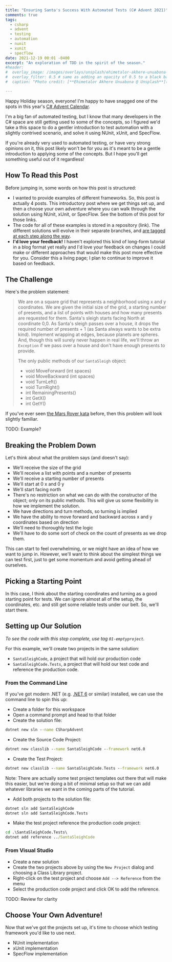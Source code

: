 ```yaml
---
title: "Ensuring Santa's Success With Automated Tests (C# Advent 2021)"
comments: true
tags:
  - csharp
  - advent
  - testing
  - automation
  - nunit
  - xunit
  - specflow
date: 2021-12-19 00:01 -0400
excerpt: "An exploration of TDD in the spirit of the season."
#header:
#  overlay_image: /images/overlays/unsplash/ehimetalor-akhere-unuabona-TvJk52iLxQA-unsplash2.jpg
#  overlay_filter: 0.5 # same as adding an opacity of 0.5 to a black background
#  caption: "Photo credit: [**Ehimetalor Akhere Unuabona @ Unsplash**](https://unsplash.com/@theeastlondonphotographer?utm_source=unsplash&utm_medium=referral&utm_content=creditCopyText)"

---
```


Happy Holiday season, everyone! I'm happy to have snagged one of the spots in this year's [C# Advent Calendar](https://www.csadvent.christmas).

I'm a big fan of automated testing, but I know that many developers in the C# space are still getting used to some of the concepts, so I figured we'd take a this space to do a gentler introduction to test automation with a slightly contrived scenario, and solve it using NUnit, xUnit, and SpecFlow.

If you're already very used to automated testing, or have very strong opinions on it, this post likely won't be for you as it's meant to be a gentle introduction to applying some of the concepts. But I hope you'll get something useful out of it regardless!

## How To Read this Post

Before jumping in, some words on how this post is structured:

* I wanted to provide examples of different frameworks. So, this post is actually 4 posts. This introductory post where we get things set up, and then a choose your own adventure where you can walk through the solution using NUnit, xUnit, or SpecFlow. See the bottom of this post for those links.
* The code for all of these examples is stored in a repository (link). The different solutions will evolve in their separate branches, and [are tagged at each step along the way](https://github.com/SeanKilleen/SantaSleigh/tags).
* **I'd love your feedback!** I haven't explored this kind of long-form tutorial in a blog format yet really and I'd love your feedback on changes I could make or different approaches that would make this post more effective for you. Consider this a living page; I plan to continue to improve it based on feedback.

## The Challenge

Here's the problem statement:

> We are on a square grid that represents a neighborhood using x and y coordinates. We are given the initial size of the grid, a starting number of presents, and a list of points with houses and how many presents are requested for them. Santa's sleigh starts facing North at coordinate 0,0. As Santa's sleigh passes over a house, it drops the required number of presents + 1 (as Santa always wants to be extra kind). Implement wrapping at edges, because planets are spheres. And, though this will surely never happen in real life, we'll throw an `Exception` if we pass over a house and don't have enough presents to provide.
>
> The only public methods of our `SantaSleigh` object:
>
> * void MoveForward (int spaces)
> * void MoveBackward (int spaces)
> * void TurnLeft()
> * void TurnRight()
> * int RemainingPresents()
> * int GetX()
> * int GetY()

If you've ever seen [the Mars Rover kata](https://katalyst.codurance.com/mars-rover) before, then this problem will look slightly familiar.

TODO: Example?

## Breaking the Problem Down

Let's think about what the problem says (and doesn't say):

* We'll receive the size of the grid
* We'll receive a list with points and a number of presents
* We'll receive a starting number of presents
* We'll start at 0 x and 0 y
* We'll start facing north
* There's no restriction on what we can do with the constructor of the object; only on its public methods. This will give us some flexibility in how we implement the solution.
* We have directions and turn methods, so turning is implied
* We have the ability to move forward and backward across x and y coordinates based on direction
* We'll need to thoroughly test the logic
* We'll have to do some sort of check on the count of presents as we drop them.

This can start to feel overwhelming, or we might have an idea of how we want to jump in. However, we'll want to think about the simplest things we can test first, just to get some momentum and avoid getting ahead of ourselves.

## Picking a Starting Point

In this case, I think about the starting coordinates and turning as a good starting point for tests. We can ignore almost all of the setup, the coordinates, etc. and still get some reliable tests under our belt. So, we'll start there.

## Setting up Our Solution

_To see the code with this step complete, use tag `01-emptyproject`._

For this example, we'll create two projects in the same solution:

* `SantaSleighCode`, a project that will hold our production code
* `SantaSleighCode.Tests`, a project that will hold our test code and reference the production code.

### From the Command Line

If you've got modern .NET (e.g. [.NET 6](https://dotnet.microsoft.com/download/dotnet/6.0) or similar) installed, we can use the command line to spin this up:

* Create a folder for this workspace
* Open a command prompt and head to that folder
* Create the solution file:

```cmd
dotnet new sln --name CSharpAdvent
```

* Create the Source Code Project:

```cmd
dotnet new classlib --name SantaSleighCode --framework net6.0
```

* Create the Test Project:

```cmd
dotnet new classlib --name SantaSleighCode.Tests --framework net6.0
```

Note: There are actually some test project templates out there that will make this easier, but we're doing a bit of minimal setup so that we can add whatever libraries we want in the coming parts of the tutorial.

* Add both projects to the solution file:

```cmd
dotnet sln add SantaSleighCode
dotnet sln add SantaSleighCode.Tests
```

* Make the test project reference the production code project:

```cmd
cd .\SantaSleighCode.Tests\
dotnet add reference ../SantaSleighCode
```

### From Visual Studio

* Create a new solution
* Create the two projects above by using the `New Project` dialog and choosing a Class Library project.
* Right-click on the test project and choose `Add --> Reference` from the menu
* Select the production code project and click OK to add the reference.

TODO: Review for clarity

## Choose Your Own Adventure!

Now that we've got the projects set up, it's time to choose which testing framework you'd like to use next.

* NUnit implementation
* xUnit implementation
* SpecFlow implementation
